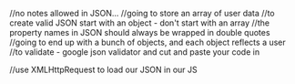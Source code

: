 //no notes allowed in JSON...
//going to store an array of user data
//to create valid JSON start with an object - don't start with an array
//the property names in JSON should always be wrapped in double quotes
//going to end up with a bunch of objects, and each object reflects a user
//to validate - google json validator and cut and paste your code in

//use XMLHttpRequest to load our JSON in our JS 
